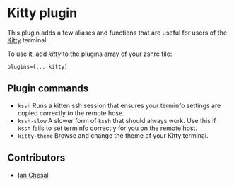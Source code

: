 # Kitty plugin

This plugin adds a few aliases and functions that are useful for users of the [Kitty](https://sw.kovidgoyal.net/kitty/) terminal.

To use it, add _kitty_ to the plugins array of your zshrc file:
```
plugins=(... kitty)
```

## Plugin commands

* `kssh`
  Runs a kitten ssh session that ensures your terminfo settings are copied
  correctly to the remote hose.
* `kssh-slow`
  A slower form of `kssh` that should always work. Use this if `kssh` fails
  to set terminfo correctly for you on the remote host.
* `kitty-theme`
  Browse and change the theme of your Kitty terminal.

## Contributors

- [Ian Chesal](https://github.com/ianchesal)
